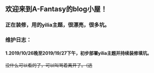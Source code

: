 ## 欢迎来到A-Fantasy的blog小屋！
### 正在装修，用的yilia主题，很漂亮，很多坑。


### 维护日志：
#### 1.2019/10/26晚至2019/19/27下午，初步部署yilia主题并持续装修填坑。

~~没什么可以看的了，可以叫骂着离开了。（逃~~ 
